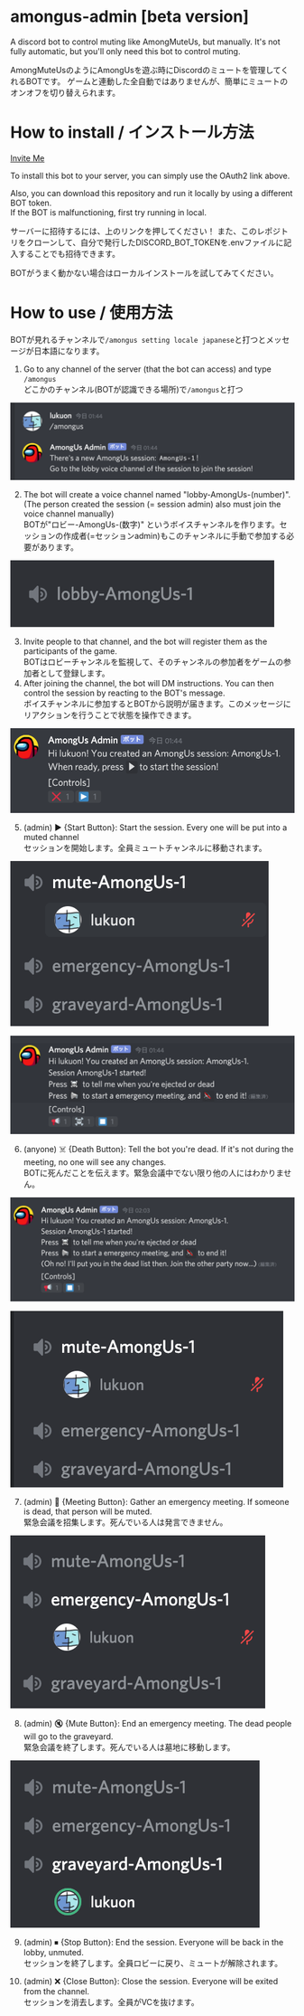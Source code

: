 # amongus-admin \[beta version\]
A discord bot to control muting like AmongMuteUs, but manually.
It's not fully automatic, but you'll only need this bot to control muting.

AmongMuteUsのようにAmongUsを遊ぶ時にDiscordのミュートを管理してくれるBOTです。
ゲームと連動した全自動ではありませんが、簡単にミュートのオンオフを切り替えられます。

# How to install / インストール方法

[Invite Me](https://discord.com/oauth2/authorize?client_id=802513262854799390&permissions=29568016&scope=bot)

To install this bot to your server, you can simply use the OAuth2 link above.

Also, you can download this repository and run it locally by using a different BOT token.  
If the BOT is malfunctioning, first try running in local.

サーバーに招待するには、上のリンクを押してください！
また、このレポジトリをクローンして、自分で発行したDISCORD_BOT_TOKENを.envファイルに記入することでも招待できます。

BOTがうまく動かない場合はローカルインストールを試してみてください。

# How to use / 使用方法

BOTが見れるチャンネルで`/amongus setting locale japanese`と打つとメッセージが日本語になります。

1. Go to any channel of the server (that the bot can access) and type `/amongus`  <br />  どこかのチャンネル(BOTが認識できる場所)で`/amongus`と打つ

![Create](screenshots/create.png)

2. The bot will create a voice channel named "lobby-AmongUs-(number)". (The person created the session (= session admin) also must join the voice channel manually) <br /> BOTが"ロビー-AmongUs-(数字)" というボイスチャンネルを作ります。セッションの作成者(=セッションadmin)もこのチャンネルに手動で参加する必要があります。

![Lobby](screenshots/lobby.png)

3. Invite people to that channel, and the bot will register them as the participants of the game. <br /> BOTはロビーチャンネルを監視して、そのチャンネルの参加者をゲームの参加者として登録します。
4. After joining the channel, the bot will DM instructions. You can then control the session by reacting to the BOT's message. <br /> ボイスチャンネルに参加するとBOTから説明が届きます。このメッセージにリアクションを行うことで状態を操作できます。

![Lobby_dm](screenshots/lobby_dm.png)

5. (admin) ▶️ {Start Button}: Start the session. Every one will be put into a muted channel <br /> セッションを開始します。全員ミュートチャンネルに移動されます。

![Mute](screenshots/mute.png)

![Mute_dm](screenshots/mute_dm.png)

6. (anyone) ☠️ {Death Button}: Tell the bot you're dead. If it's not during the meeting, no one will see any changes. <br /> BOTに死んだことを伝えます。緊急会議中でない限り他の人にはわかりません。

![Dead_dm](screenshots/death_message.png)

![Dead_no_change](screenshots/dead_no_change.png)

7. (admin) 📢 {Meeting Button}: Gather an emergency meeting. If someone is dead, that person will be muted. <br /> 緊急会議を招集します。死んでいる人は発言できません。

![Emergency_mute](screenshots/emergency_mute.png)

8. (admin) 🔇 {Mute Button}: End an emergency meeting. The dead people will go to the graveyard. <br /> 緊急会議を終了します。死んでいる人は墓地に移動します。

![Graveyard](screenshots/graveyard.png)

9. (admin) ⏹ {Stop Button}: End the session. Everyone will be back in the lobby, unmuted. <br /> セッションを終了します。全員ロビーに戻り、ミュートが解除されます。

10. (admin) ❌ {Close Button}: Close the session. Everyone will be exited from the channel. <br /> セッションを消去します。全員がVCを抜けます。
